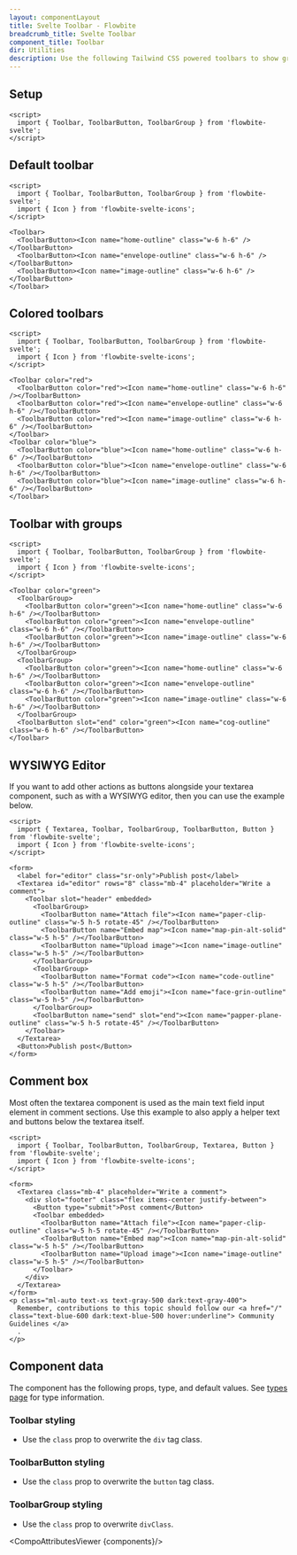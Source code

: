 ```yaml
---
layout: componentLayout
title: Svelte Toolbar - Flowbite
breadcrumb_title: Svelte Toolbar
component_title: Toolbar
dir: Utilities
description: Use the following Tailwind CSS powered toolbars to show groups of tool buttons
---
```


<script>
	import { TableProp, TableDefaultRow, GitHubSourceList, CompoAttributesViewer , Ads } from '../../utils';
  import { Toolbar, ToolbarButton, ToolbarGroup, Avatar, Button, Textarea, Heading, A } from '$lib'

  const components = 'Toolbar, ToolbarButton, ToolbarGroup'
</script>

## Setup

```svelte example hideOutput
<script>
  import { Toolbar, ToolbarButton, ToolbarGroup } from 'flowbite-svelte';
</script>
```

## Default toolbar

```svelte example
<script>
  import { Toolbar, ToolbarButton, ToolbarGroup } from 'flowbite-svelte';
  import { Icon } from 'flowbite-svelte-icons';
</script>

<Toolbar>
  <ToolbarButton><Icon name="home-outline" class="w-6 h-6" /></ToolbarButton>
  <ToolbarButton><Icon name="envelope-outline" class="w-6 h-6" /></ToolbarButton>
  <ToolbarButton><Icon name="image-outline" class="w-6 h-6" /></ToolbarButton>
</Toolbar>
```

## Colored toolbars

```svelte example class="space-y-4"
<script>
  import { Toolbar, ToolbarButton, ToolbarGroup } from 'flowbite-svelte';
  import { Icon } from 'flowbite-svelte-icons';
</script>

<Toolbar color="red">
  <ToolbarButton color="red"><Icon name="home-outline" class="w-6 h-6" /></ToolbarButton>
  <ToolbarButton color="red"><Icon name="envelope-outline" class="w-6 h-6" /></ToolbarButton>
  <ToolbarButton color="red"><Icon name="image-outline" class="w-6 h-6" /></ToolbarButton>
</Toolbar>
<Toolbar color="blue">
  <ToolbarButton color="blue"><Icon name="home-outline" class="w-6 h-6" /></ToolbarButton>
  <ToolbarButton color="blue"><Icon name="envelope-outline" class="w-6 h-6" /></ToolbarButton>
  <ToolbarButton color="blue"><Icon name="image-outline" class="w-6 h-6" /></ToolbarButton>
</Toolbar>
```

## Toolbar with groups

```svelte example
<script>
  import { Toolbar, ToolbarButton, ToolbarGroup } from 'flowbite-svelte';
  import { Icon } from 'flowbite-svelte-icons';
</script>

<Toolbar color="green">
  <ToolbarGroup>
    <ToolbarButton color="green"><Icon name="home-outline" class="w-6 h-6" /></ToolbarButton>
    <ToolbarButton color="green"><Icon name="envelope-outline" class="w-6 h-6" /></ToolbarButton>
    <ToolbarButton color="green"><Icon name="image-outline" class="w-6 h-6" /></ToolbarButton>
  </ToolbarGroup>
  <ToolbarGroup>
    <ToolbarButton color="green"><Icon name="home-outline" class="w-6 h-6" /></ToolbarButton>
    <ToolbarButton color="green"><Icon name="envelope-outline" class="w-6 h-6" /></ToolbarButton>
    <ToolbarButton color="green"><Icon name="image-outline" class="w-6 h-6" /></ToolbarButton>
  </ToolbarGroup>
  <ToolbarButton slot="end" color="green"><Icon name="cog-outline" class="w-6 h-6" /></ToolbarButton>
</Toolbar>
```

## WYSIWYG Editor

If you want to add other actions as buttons alongside your textarea component, such as with a WYSIWYG editor, then you can use the example below.

```svelte example
<script>
  import { Textarea, Toolbar, ToolbarGroup, ToolbarButton, Button } from 'flowbite-svelte';
  import { Icon } from 'flowbite-svelte-icons';
</script>

<form>
  <label for="editor" class="sr-only">Publish post</label>
  <Textarea id="editor" rows="8" class="mb-4" placeholder="Write a comment">
    <Toolbar slot="header" embedded>
      <ToolbarGroup>
        <ToolbarButton name="Attach file"><Icon name="paper-clip-outline" class="w-5 h-5 rotate-45" /></ToolbarButton>
        <ToolbarButton name="Embed map"><Icon name="map-pin-alt-solid" class="w-5 h-5" /></ToolbarButton>
        <ToolbarButton name="Upload image"><Icon name="image-outline" class="w-5 h-5" /></ToolbarButton>
      </ToolbarGroup>
      <ToolbarGroup>
        <ToolbarButton name="Format code"><Icon name="code-outline" class="w-5 h-5" /></ToolbarButton>
        <ToolbarButton name="Add emoji"><Icon name="face-grin-outline" class="w-5 h-5" /></ToolbarButton>
      </ToolbarGroup>
      <ToolbarButton name="send" slot="end"><Icon name="papper-plane-outline" class="w-5 h-5 rotate-45" /></ToolbarButton>
    </Toolbar>
  </Textarea>
  <Button>Publish post</Button>
</form>
```

## Comment box

Most often the textarea component is used as the main text field input element in comment sections. Use this example to also apply a helper text and buttons below the textarea itself.

```svelte example class="space-y-4"
<script>
  import { Toolbar, ToolbarButton, ToolbarGroup, Textarea, Button } from 'flowbite-svelte';
  import { Icon } from 'flowbite-svelte-icons';
</script>

<form>
  <Textarea class="mb-4" placeholder="Write a comment">
    <div slot="footer" class="flex items-center justify-between">
      <Button type="submit">Post comment</Button>
      <Toolbar embedded>
        <ToolbarButton name="Attach file"><Icon name="paper-clip-outline" class="w-5 h-5 rotate-45" /></ToolbarButton>
        <ToolbarButton name="Embed map"><Icon name="map-pin-alt-solid" class="w-5 h-5" /></ToolbarButton>
        <ToolbarButton name="Upload image"><Icon name="image-outline" class="w-5 h-5" /></ToolbarButton>
      </Toolbar>
    </div>
  </Textarea>
</form>
<p class="ml-auto text-xs text-gray-500 dark:text-gray-400">
  Remember, contributions to this topic should follow our <a href="/" class="text-blue-600 dark:text-blue-500 hover:underline"> Community Guidelines </a>
  .
</p>
```

## Component data

The component has the following props, type, and default values. See [types page](/docs/pages/typescript) for type information.

### Toolbar styling

- Use the `class` prop to overwrite the `div` tag class.

### ToolbarButton styling

- Use the `class` prop to overwrite the `button` tag class.

### ToolbarGroup styling

- Use the `class` prop to overwrite `divClass`.

<CompoAttributesViewer {components}/>

<Ads />